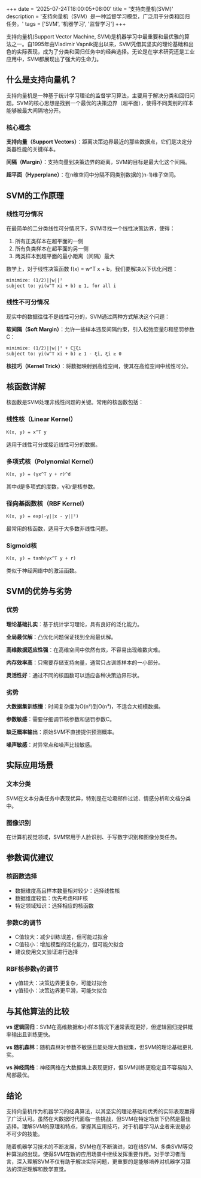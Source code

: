 +++
date = '2025-07-24T18:00:05+08:00'
title = '支持向量机(SVM)'
description = '支持向量机（SVM）是一种监督学习模型，广泛用于分类和回归任务。'
tags = ['SVM', '机器学习', '监督学习']
+++


支持向量机(Support Vector Machine, SVM)是机器学习中最重要和最优雅的算法之一。自1995年由Vladimir Vapnik提出以来，SVM凭借其坚实的理论基础和出色的实际表现，成为了分类和回归任务中的经典选择。无论是在学术研究还是工业应用中，SVM都展现出了强大的生命力。

## 什么是支持向量机？

支持向量机是一种基于统计学习理论的监督学习算法，主要用于解决分类和回归问题。SVM的核心思想是找到一个最优的决策边界（超平面），使得不同类别的样本能够被最大间隔地分开。

### 核心概念

**支持向量（Support Vectors）**：距离决策边界最近的那些数据点，它们是决定分类器性能的关键样本。

**间隔（Margin）**：支持向量到决策边界的距离，SVM的目标是最大化这个间隔。

**超平面（Hyperplane）**：在n维空间中分隔不同类别数据的(n-1)维子空间。

## SVM的工作原理

### 线性可分情况

在最简单的二分类线性可分情况下，SVM寻找一个线性决策边界，使得：

1. 所有正类样本在超平面的一侧
2. 所有负类样本在超平面的另一侧
3. 两类样本到超平面的最小距离（间隔）最大

数学上，对于线性决策函数 f(x) = w^T x + b，我们要解决以下优化问题：

```txt
minimize: (1/2)||w||²
subject to: yi(w^T xi + b) ≥ 1, for all i
```

### 线性不可分情况

现实中的数据往往不是线性可分的，SVM通过两种方式解决这个问题：

**软间隔（Soft Margin）**：允许一些样本违反间隔约束，引入松弛变量ξi和惩罚参数C：

```txt
minimize: (1/2)||w||² + C∑ξi
subject to: yi(w^T xi + b) ≥ 1 - ξi, ξi ≥ 0
```

**核技巧（Kernel Trick）**：将数据映射到高维空间，使其在高维空间中线性可分。

## 核函数详解

核函数是SVM处理非线性问题的关键。常用的核函数包括：

### 线性核（Linear Kernel）

```txt
K(x, y) = x^T y
```

适用于线性可分或接近线性可分的数据。

### 多项式核（Polynomial Kernel）

```txt
K(x, y) = (γx^T y + r)^d
```

其中d是多项式的度数，γ和r是核参数。

### 径向基函数核（RBF Kernel）

```txt
K(x, y) = exp(-γ||x - y||²)
```

最常用的核函数，适用于大多数非线性问题。

### Sigmoid核

```txt
K(x, y) = tanh(γx^T y + r)
```

类似于神经网络中的激活函数。

## SVM的优势与劣势

### 优势

**理论基础扎实**：基于统计学习理论，具有良好的泛化能力。

**全局最优解**：凸优化问题保证找到全局最优解。

**高维数据适应性强**：在高维空间中依然有效，不容易出现维数灾难。

**内存效率高**：只需要存储支持向量，通常只占训练样本的一小部分。

**灵活性好**：通过不同的核函数可以适应各种决策边界形状。

### 劣势

**大数据集训练慢**：时间复杂度为O(n²)到O(n³)，不适合大规模数据。

**参数敏感**：需要仔细调节核参数和惩罚参数C。

**缺乏概率输出**：原始SVM不直接提供预测概率。

**噪声敏感**：对异常点和噪声比较敏感。

## 实际应用场景

### 文本分类

SVM在文本分类任务中表现优异，特别是在垃圾邮件过滤、情感分析和文档分类中。

### 图像识别

在计算机视觉领域，SVM常用于人脸识别、手写数字识别和图像分类任务。

## 参数调优建议

### 核函数选择

- 数据维度高且样本数量相对较少：选择线性核
- 数据维度较低：优先考虑RBF核
- 特定领域知识：选择相应的核函数

### 参数C的调节

- C值较大：减少训练误差，但可能过拟合
- C值较小：增加模型的泛化能力，但可能欠拟合
- 建议使用交叉验证进行选择

### RBF核参数γ的调节

- γ值较大：决策边界更复杂，可能过拟合
- γ值较小：决策边界更平滑，可能欠拟合

## 与其他算法的比较

**vs 逻辑回归**：SVM在高维数据和小样本情况下通常表现更好，但逻辑回归提供概率输出且训练更快。

**vs 随机森林**：随机森林对参数不敏感且能处理大数据集，但SVM的理论基础更扎实。

**vs 神经网络**：神经网络在大数据集上表现更好，但SVM训练更稳定且不容易陷入局部最优。

## 结论

支持向量机作为机器学习的经典算法，以其坚实的理论基础和优秀的实际表现赢得了广泛认可。虽然在大数据时代面临一些挑战，但SVM在特定场景下仍然是最佳选择。理解SVM的原理和特点，掌握其应用技巧，对于机器学习从业者来说是必不可少的技能。

随着机器学习技术的不断发展，SVM也在不断演进，如在线SVM、多类SVM等变种算法的出现，使得SVM在新的应用场景中继续发挥重要作用。对于学习者而言，深入理解SVM不仅有助于解决实际问题，更重要的是能够培养对机器学习算法的深层理解和数学直觉。
